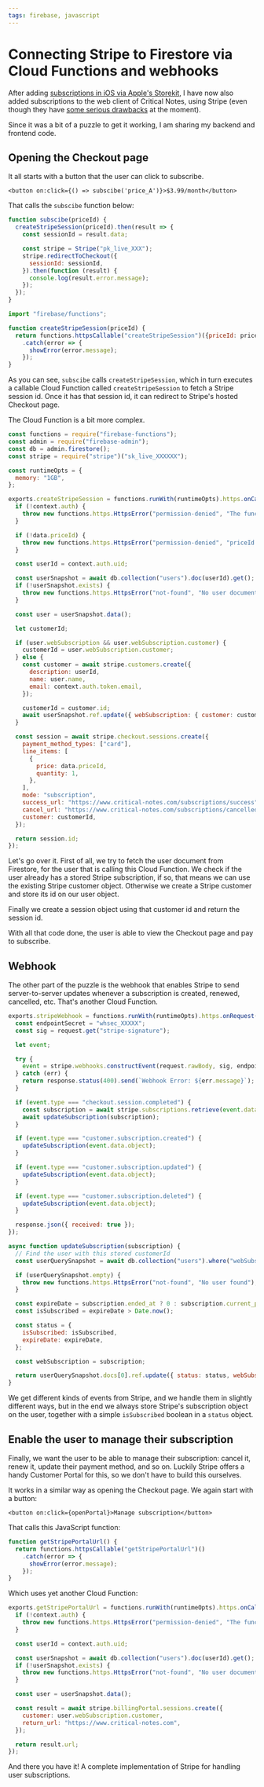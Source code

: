 ```yaml
---
tags: firebase, javascript
---
```


# Connecting Stripe to Firestore via Cloud Functions and webhooks
After adding [subscriptions in iOS via Apple's Storekit](/articles/2020/storekit-webhooks-firestore/), I have now also added subscriptions to the web client of Critical Notes, using Stripe (even though they have [some serious drawbacks](/articles/2020/user-subscriptions/) at the moment).

Since it was a bit of a puzzle to get it working, I am sharing my backend and frontend code.

## Opening the Checkout page
It all starts with a button that the user can click to subscribe.

```
<button on:click={() => subscibe('price_A')}>$3.99/month</button>
```

That calls the `subscibe` function below:

``` javascript
function subscibe(priceId) {
  createStripeSession(priceId).then(result => {
    const sessionId = result.data;

    const stripe = Stripe("pk_live_XXX");
    stripe.redirectToCheckout({
      sessionId: sessionId,
    }).then(function (result) {
      console.log(result.error.message);
    });
  });
}

import "firebase/functions";

function createStripeSession(priceId) {
  return functions.httpsCallable("createStripeSession")({priceId: priceId})
    .catch(error => {
      showError(error.message);
    });
}
```

As you can see, `subscibe` calls `createStripeSession`, which in turn executes a callable Cloud Function called `createStripeSession` to fetch a Stripe session id. Once it has that session id, it can redirect to Stripe's hosted Checkout page.

The Cloud Function is a bit more complex.

``` javascript
const functions = require("firebase-functions");
const admin = require("firebase-admin");
const db = admin.firestore();
const stripe = require("stripe")("sk_live_XXXXXX");

const runtimeOpts = {
  memory: "1GB",
};

exports.createStripeSession = functions.runWith(runtimeOpts).https.onCall(async (data, context) => {
  if (!context.auth) {
    throw new functions.https.HttpsError("permission-denied", "The function must be called while authenticated.");
  }

  if (!data.priceId) {
    throw new functions.https.HttpsError("permission-denied", "priceId is required");
  }

  const userId = context.auth.uid;

  const userSnapshot = await db.collection("users").doc(userId).get();
  if (!userSnapshot.exists) {
    throw new functions.https.HttpsError("not-found", "No user document found.");
  }

  const user = userSnapshot.data();

  let customerId;

  if (user.webSubscription && user.webSubscription.customer) {
    customerId = user.webSubscription.customer;
  } else {
    const customer = await stripe.customers.create({
      description: userId,
      name: user.name,
      email: context.auth.token.email,
    });

    customerId = customer.id;
    await userSnapshot.ref.update({ webSubscription: { customer: customerId } });
  }

  const session = await stripe.checkout.sessions.create({
    payment_method_types: ["card"],
    line_items: [
      {
        price: data.priceId,
        quantity: 1,
      },
    ],
    mode: "subscription",
    success_url: "https://www.critical-notes.com/subscriptions/success",
    cancel_url: "https://www.critical-notes.com/subscriptions/cancelled",
    customer: customerId,
  });

  return session.id;
});
```

Let's go over it. First of all, we try to fetch the user document from Firestore, for the user that is calling this Cloud Function. We check if the user already has a stored Stripe subscription, if so, that means we can use the existing Stripe customer object. Otherwise we create a Stripe customer and store its id on our user object.

Finally we create a session object using that customer id and return the session id.

With all that code done, the user is able to view the Checkout page and pay to subscribe.

## Webhook
The other part of the puzzle is the webhook that enables Stripe to send server-to-server updates whenever a subscription is created, renewed, cancelled, etc. That's another Cloud Function.

``` javascript
exports.stripeWebhook = functions.runWith(runtimeOpts).https.onRequest(async (request, response) => {
  const endpointSecret = "whsec_XXXXX";
  const sig = request.get("stripe-signature");

  let event;

  try {
    event = stripe.webhooks.constructEvent(request.rawBody, sig, endpointSecret);
  } catch (err) {
    return response.status(400).send(`Webhook Error: ${err.message}`);
  }

  if (event.type === "checkout.session.completed") {
    const subscription = await stripe.subscriptions.retrieve(event.data.object.subscription);
    await updateSubscription(subscription);
  }

  if (event.type === "customer.subscription.created") {
    updateSubscription(event.data.object);
  }

  if (event.type === "customer.subscription.updated") {
    updateSubscription(event.data.object);
  }

  if (event.type === "customer.subscription.deleted") {
    updateSubscription(event.data.object);
  }

  response.json({ received: true });
});

async function updateSubscription(subscription) {
  // Find the user with this stored customerId
  const userQuerySnapshot = await db.collection("users").where("webSubscription.customer", "==", subscription.customer).limit(1).get();

  if (userQuerySnapshot.empty) {
    throw new functions.https.HttpsError("not-found", "No user found");
  }

  const expireDate = subscription.ended_at ? 0 : subscription.current_period_end * 1000; // in ms
  const isSubscribed = expireDate > Date.now();

  const status = {
    isSubscribed: isSubscribed,
    expireDate: expireDate,
  };

  const webSubscription = subscription;

  return userQuerySnapshot.docs[0].ref.update({ status: status, webSubscription: webSubscription });
}
```

We get different kinds of events from Stripe, and we handle them in slightly different ways, but in the end we always store Stripe's subscription object on the user, together with a simple `isSubscribed` boolean in a `status` object.

## Enable the user to manage their subscription
Finally, we want the user to be able to manage their subscription: cancel it, renew it, update their payment method, and so on. Luckily Stripe offers a handy Customer Portal for this, so we don't have to build this ourselves.

It works in a similar way as opening the Checkout page. We again start with a button:

```
<button on:click={openPortal}>Manage subscription</button>
```

That calls this JavaScript function:

``` javascript
function getStripePortalUrl() {
  return functions.httpsCallable("getStripePortalUrl")()
    .catch(error => {
      showError(error.message);
    });
}
```

Which uses yet another Cloud Function:

``` javascript
exports.getStripePortalUrl = functions.runWith(runtimeOpts).https.onCall(async (data, context) => {
  if (!context.auth) {
    throw new functions.https.HttpsError("permission-denied", "The function must be called while authenticated.");
  }

  const userId = context.auth.uid;

  const userSnapshot = await db.collection("users").doc(userId).get();
  if (!userSnapshot.exists) {
    throw new functions.https.HttpsError("not-found", "No user document found.");
  }

  const user = userSnapshot.data();

  const result = await stripe.billingPortal.sessions.create({
    customer: user.webSubscription.customer,
    return_url: "https://www.critical-notes.com",
  });

  return result.url;
});
```

And there you have it! A complete implementation of Stripe for handling user subscriptions.
